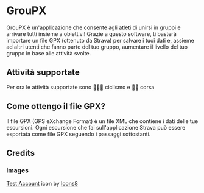 # GrouPX
<!--Hai mai voluto--> 
GrouPX è un'applicazione che consente agli atleti di unirsi in gruppi e arrivare tutti insieme a obiettivi!
Grazie a questo software, ti basterà importare un file GPX (ottenuto da Strava) per salvare i tuoi dati e, assieme ad altri utenti che fanno parte del tuo gruppo, aumentare il livello del tuo gruppo in base alle attività svolte.

## Attività supportate
Per ora le attività supportate sono 🚴🏻‍♂️ ciclismo e 🏃🏻 corsa

## Come ottengo il file GPX?
Il file GPX (GPS eXchange Format) è un file XML che contiene i dati delle tue escursioni. Ogni escursione che fai sull'applicazione Strava può essere esportata come file GPX seguendo i passaggi sottostanti. 

## Credits
### Images
<a target="_blank" href="https://icons8.com/icon/7Ffvtg1xmgaV/test-account">Test Account</a> icon by <a target="_blank" href="https://icons8.com">Icons8</a>
